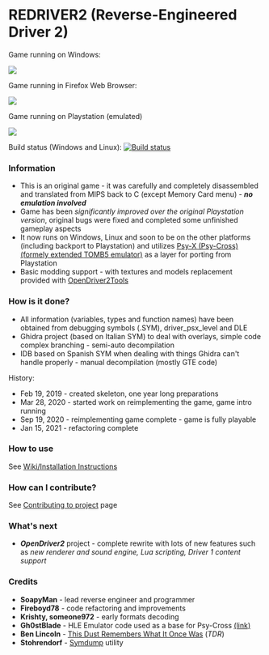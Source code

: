 # REDRIVER2 (Reverse-Engineered Driver 2)

Game running on Windows:

![](https://i.ibb.co/2q1pp06/red2.png)

Game running in Firefox Web Browser:

![](https://i.ibb.co/JxfC5xX/aaa.png)

Game running on Playstation (emulated)

![](https://i.ibb.co/ydLsK9z/aaa.png)

Build status (Windows and Linux):
[![Build status](https://ci.appveyor.com/api/projects/status/9abepvls6jexapqy/branch/master?svg=true)](https://ci.appveyor.com/project/SoapyMan/redriver2-10jm8/branch/master)

### Information
- This is an original game - it was carefully and completely disassembled and translated from MIPS back to C (except Memory Card menu) - ***no emulation involved***
- Game has been *significantly improved over the original Playstation version*, original bugs were fixed and completed some unfinished gameplay aspects
- It now runs on Windows, Linux and soon to be on the other platforms (including backport to Playstation) and utilizes [Psy-X (Psy-Cross) (formely extended TOMB5 emulator)](https://github.com/OpenDriver2/REDRIVER2/tree/master/src_rebuild/PsyX) as a layer for porting from Playstation
- Basic modding support - with textures and models replacement provided with [OpenDriver2Tools](https://github.com/OpenDriver2/OpenDriver2Tools)

### How is it done?
- All information (variables, types and function names) have been obtained from debugging symbols (.SYM), driver_psx_level and DLE
- Ghidra project (based on Italian SYM) to deal with overlays, simple code complex branching - semi-auto decompilation
- IDB based on Spanish SYM when dealing with things Ghidra can't handle properly - manual decompilation (mostly GTE code)

History:
- Feb 19, 2019 - created skeleton, one year long preparations
- Mar 28, 2020 - started work on reimplementing the game, game intro running
- Sep 19, 2020 - reimplementing game complete - game is fully playable
- Jan 15, 2021 - refactoring complete

### How to use
See [Wiki/Installation Instructions](https://github.com/OpenDriver2/REDRIVER2/wiki/Installation-instructions)

### How can I contribute?
See [Contributing to project](https://github.com/OpenDriver2/REDRIVER2/wiki/Contributing-to-project) page

### What's next
- ***OpenDriver2*** project - complete rewrite with lots of new features such as *new renderer and sound engine, Lua scripting, Driver 1 content support*

### Credits
- **SoapyMan** - lead reverse engineer and programmer
- **Fireboyd78** - code refactoring and improvements
- **Krishty, someone972** - early formats decoding
- **Gh0stBlade** - HLE Emulator code used as a base for Psy-Cross [(link)](https://github.com/TOMB5/TOMB5/tree/master/EMULATOR)
- **Ben Lincoln** - [This Dust Remembers What It Once Was](https://www.beneaththewaves.net/Software/This_Dust_Remembers_What_It_Once_Was.html) (*TDR*)
- **Stohrendorf** - [Symdump](https://github.com/stohrendorf/symdump) utility
